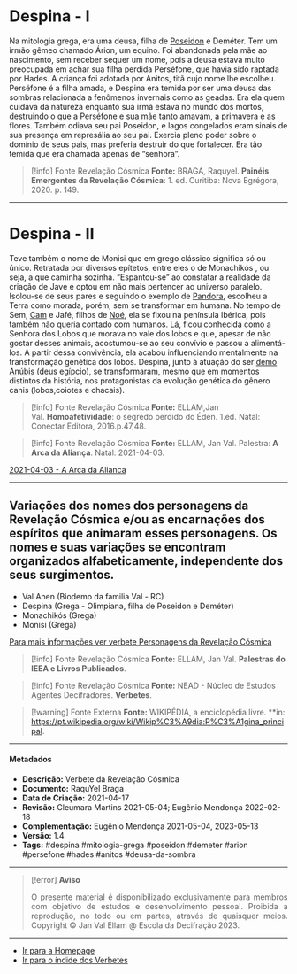 # Despina - I

Na mitologia grega, era uma deusa, filha de [Poseidon](Árvore%20do%20Conhecimento/Verbetes/P/Poseidon.md) e Deméter. Tem um irmão gêmeo chamado Árion, um equino. Foi abandonada pela mãe ao nascimento, sem receber sequer um nome, pois a deusa estava muito preocupada em achar sua filha perdida Perséfone, que havia sido raptada por Hades. A criança foi adotada por Anitos, titã cujo nome lhe escolheu. Perséfone é a filha amada, e Despina era temida por ser uma deusa das sombras relacionada a fenômenos invernais como as geadas. Era ela quem cuidava da natureza enquanto sua irmã estava no mundo dos mortos, destruindo o que a Perséfone e sua mãe tanto amavam, a primavera e as flores. Também odiava seu pai Poseidon, e lagos congelados eram sinais de sua presença em represália ao seu pai. Exercia pleno poder sobre o domínio de seus pais, mas preferia destruir do que fortalecer. Era tão temida que era chamada apenas de “senhora”.

> [!info] Fonte Revelação Cósmica
> **Fonte:** BRAGA, Raquyel. **Painéis Emergentes da Revelação Cósmica**: 1. ed. Curitiba: Nova Egrégora, 2020. p. 149.

---
# Despina - II

Teve também o nome de Monisi que em grego clássico significa só ou único. Retratada por diversos epítetos, entre eles o de Monachikós , ou seja, a que caminha sozinha. “Espantou-se” ao constatar a realidade da criação de Jave e optou em não mais pertencer ao universo paralelo. Isolou-se de seus pares e seguindo o exemplo de [Pandora](Pandora.md), escolheu a Terra como morada, porém, sem se transformar em humana. No tempo de Sem, [Cam](Cam.md) e Jafé, filhos de [Noé](Noé.md), ela se fixou na península Ibérica, pois também não queria contado com humanos. Lá, ficou conhecida como a Senhora dos Lobos que morava no vale dos lobos e que, apesar de não gostar desses animais, acostumou-se ao seu convívio e passou a alimentá-los. A partir dessa convivência, ela acabou influenciando mentalmente na transformação genética dos lobos. Despina, junto à atuação do ser [demo](Demos.md) [Anúbis](Anúbis.md) (deus egípcio), se transformaram, mesmo que em momentos distintos da história, nos protagonistas da evolução genética do gênero canis (lobos,coiotes e chacais).

> [!info] Fonte Revelação Cósmica
> **Fonte:** ELLAM,Jan Val. **Homoafetividade**: o segredo perdido do Éden. 1.ed. Natal: Conectar Editora, 2016.p.47,48.

> [!info] Fonte Revelação Cósmica
> **Fonte:** ELLAM, Jan Val. Palestra: **A Arca da Aliança**. Natal: 2021-04-03.

[2021-04-03 - A Arca da Alianca](2021-04-03%20-%20A%20Arca%20da%20Alianca.md)

---
## Variações dos nomes dos personagens da Revelação Cósmica e/ou as encarnações dos espíritos que animaram esses personagens. Os nomes e suas variações se encontram organizados alfabeticamente, independente dos seus surgimentos.

- Val Anen (Biodemo da familia Val - RC)
- Despina (Grega - Olimpiana, filha de Poseidon e Deméter)
- Monachikós (Grega)
- Monisi (Grega)
 
[Para mais informações ver verbete Personagens da Revelação Cósmica](Personagens%20da%20Revelação%20Cósmica.md) 
  
> [!info] Fonte Revelação Cósmica
>**Fonte:** ELLAM, Jan Val. **Palestras do IEEA e Livros Publicados**. 

> [!info] Fonte Revelação Cósmica
>**Fonte:** NEAD - Núcleo de Estudos Agentes Decifradores. **Verbetes**. 

> [!warning] Fonte Externa
>**Fonte:** WIKIPÉDIA, a enciclopédia livre. **in: https://pt.wikipedia.org/wiki/Wikip%C3%A9dia:P%C3%A1gina_principal. 

---
#### Metadados

-   **Descrição:** Verbete da Revelação Cósmica
-   **Documento:** RaquYel Braga
-   **Data de Criação:** 2021-04-17
-   **Revisão:** Cleumara Martins 2021-05-04; Eugênio Mendonça 2022-02-18
-   **Complementação:** Eugênio Mendonça 2021-05-04, 2023-05-13
-   **Versão:** 1.4
-   **Tags:** #despina #mitologia-grega #poseidon #demeter #arion #persefone #hades #anitos #deusa-da-sombra

---
> [!error] **Aviso**
> <p align="justify">O presente material é disponibilizado exclusivamente para membros com objetivo de estudos e desenvolvimento pessoal. Proibida a reprodução, no todo ou em partes, através de quaisquer meios. Copyright © Jan Val Ellam @ Escola da Decifração 2023. </p>

---
- [Ir para a Homepage](Homepage.canvas)
- [Ir para o índide dos Verbetes](ÍNDIDE%20GERAL%20DOS%20VERBETES.canvas)